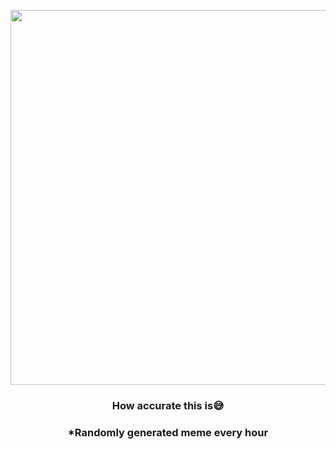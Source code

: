 <p align="center">
        <img src="https://i.redd.it/mv8789zukrs91.jpg" width="600" height="600">
        </p>
        <h3 align="center">How accurate this is😅</h3>
        <h3 align="center">*Randomly generated meme every hour</h3>
    
